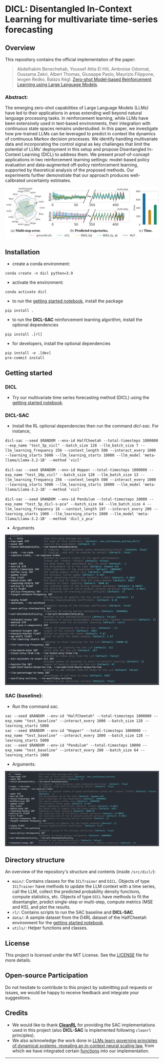 # DICL: Disentangled In-Context Learning for multivariate time-series forecasting

## Overview
This repository contains the official implementation of the paper:

   >Abdelhakim Benechehab, Youssef Attia El Hili, Ambroise Odonnat, Oussama Zekri, Albert Thomas, Giuseppe Paolo, Maurizio Filippone, Ievgen Redko, Balázs Kégl.
   [Zero-shot Model-based Reinforcement Learning using Large Language Models](https://arxiv.org/abs/2410.11711).

### Abstract:
The emerging zero-shot capabilities of Large Language Models (LLMs) have led to their applications in areas extending well beyond natural language processing tasks.
In reinforcement learning, while LLMs have been extensively used in text-based environments, their integration with continuous state spaces remains understudied.
In this paper, we investigate how pre-trained LLMs can be leveraged to predict in context the dynamics of continuous Markov decision processes.
We identify handling multivariate data and incorporating the control signal as key challenges that limit the potential of LLMs' deployment in this setup and propose Disentangled In-Context Learning (DICL) to address them.
We present proof-of-concept applications in two reinforcement learning settings: model-based policy evaluation and data-augmented off-policy reinforcement learning, supported by theoretical analysis of the proposed methods.
Our experiments further demonstrate that our approach produces well-calibrated uncertainty estimates.

![main figure](figures/main_figure_for_repo.PNG)

## Installation

- create a conda environment:
```
conda create -n dicl python=3.9
```
- activate the environment:
```
conda activate dicl
```
- to run the [getting started notebook](getting_started.ipynb), install the package
```
pip install .
```
- to run the **DICL-SAC** reinforcement learning algorithm, install the optional dependencies
```
pip install .[rl]
```
- for developers, install the optional dependencies
```
pip install -e .[dev]
pre-commit install
```

## Getting started

### DICL
- Try our multivariate time series forecasting method (DICL) using the [getting started notebook](getting_started.ipynb).

### DICL-SAC
- Install the RL optional dependencies then run the command *dicl-sac*. For instance,
```
dicl-sac --seed $RANDOM --env-id HalfCheetah --total-timesteps 1000000 --exp_name "test_5p_vicl" --batch_size 128 --llm_batch_size 7 --llm_learning_frequency 256 --context_length 500 --interact_every 1000 --learning_starts 5000 --llm_learning_starts 10000 --llm_model 'meta-llama/Llama-3.2-1B' --method 'vicl'

dicl-sac --seed $RANDOM --env-id Hopper --total-timesteps 1000000 --exp_name "test_10p_vicl" --batch_size 128 --llm_batch_size 13 --llm_learning_frequency 256 --context_length 500 --interact_every 1000 --learning_starts 5000 --llm_learning_starts 10000 --llm_model 'meta-llama/Llama-3.2-1B' --method 'vicl'

dicl-sac --seed $RANDOM --env-id Pendulum --total-timesteps 10000 --exp_name "test_5p_dicl-s-pca" --batch_size 64 --llm_batch_size 4 --llm_learning_frequency 16 --context_length 197 --interact_every 200 --learning_starts 1000 --llm_learning_starts 2000 --llm_model 'meta-llama/Llama-3.2-1B' --method 'dicl_s_pca'
```
- Arguments

![main figure](figures/dicl_sac_args.PNG)

### SAC (baseline):
- Run the command *sac*.
```
sac --seed $RANDOM --env-id "HalfCheetah" --total-timesteps 1000000 --exp_name "test_baseline" --interact_every 1000 --batch_size 128 --learning_starts 5000
sac --seed $RANDOM --env-id "Hopper" --total-timesteps 1000000 --exp_name "test_baseline" --interact_every 1000 --batch_size 128 --learning_starts 5000
sac --seed $RANDOM --env-id "Pendulum" --total-timesteps 10000 --exp_name "test_baseline" --interact_every 200 --batch_size 64 --learning_starts 1000
```
- Arguments:

![main figure](figures/sac_args.PNG)


## Directory structure
An overview of the repository's structure and contents (inside `/src/dicl/`):

- `main/`: Contains classes for the `ICLTrainer` and `DICL`. Objects of type `ICLTrainer` have methods to update the LLM context with a time series, call the LLM, collect the predicted probability density functions, compute statistics, etc. Objects of type `DICL` have methods to fit the disentangler, predict single-step or multi-step, compute metrics (MSE and KS), and plot the results.
- `rl/`: Contains scripts to run the SAC baseline and **DICL-SAC**.
- `data/`: A sample dataset from the D4RL dataset of the HalfCheetah environment for the [getting started notebook](getting_started.ipynb).
- `utils/`: Helper functions and classes.


## License

This project is licensed under the MIT License. See the [LICENSE](LICENSE) file for more details.

## Open-source Participation

Do not hesitate to contribute to this project by submitting pull requests or issues, we would be happy to receive feedback and integrate your suggestions.

## Credits

- We would like to thank [**CleanRL**](https://github.com/vwxyzjn/cleanrl) for providing the SAC implementations used in this project (also **DICL-SAC** is implemented following `cleanrl` principles).
- We also acknowledge the work done in [LLMs learn governing principles of dynamical systems, revealing an in-context neural scaling law](https://github.com/AntonioLiu97/llmICL), from which we have integrated certain [functions](src/dicl/utils/icl.py) into our implementation.

---
